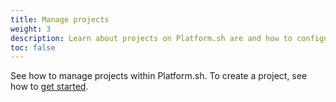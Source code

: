 ```yaml
---
title: Manage projects
weight: 3
description: Learn about projects on Platform.sh are and how to configure them.
toc: false
---
```


See how to manage projects within Platform.sh.
To create a project, see how to [get started](../../gettingstarted/_index.md).
